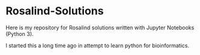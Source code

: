 # Rosalind-Solutions

Here is my repository for Rosalind solutions written with Jupyter Notebooks (Python 3).

I started this a long time ago in attempt to learn python for bioinformatics.
